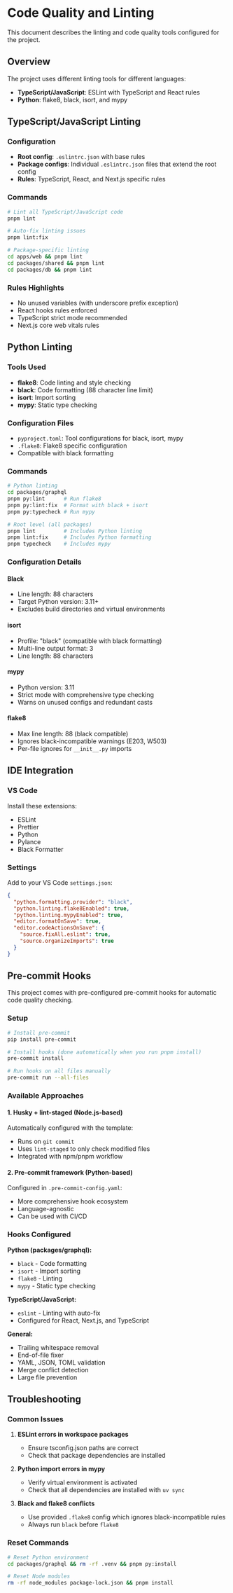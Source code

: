 # Code Quality and Linting

This document describes the linting and code quality tools configured for the project.

## Overview

The project uses different linting tools for different languages:

- **TypeScript/JavaScript**: ESLint with TypeScript and React rules
- **Python**: flake8, black, isort, and mypy

## TypeScript/JavaScript Linting

### Configuration

- **Root config**: `.eslintrc.json` with base rules
- **Package configs**: Individual `.eslintrc.json` files that extend the root config
- **Rules**: TypeScript, React, and Next.js specific rules

### Commands

```bash
# Lint all TypeScript/JavaScript code
pnpm lint

# Auto-fix linting issues
pnpm lint:fix

# Package-specific linting
cd apps/web && pnpm lint
cd packages/shared && pnpm lint
cd packages/db && pnpm lint
```

### Rules Highlights

- No unused variables (with underscore prefix exception)
- React hooks rules enforced
- TypeScript strict mode recommended
- Next.js core web vitals rules

## Python Linting

### Tools Used

- **flake8**: Code linting and style checking
- **black**: Code formatting (88 character line limit)
- **isort**: Import sorting
- **mypy**: Static type checking

### Configuration Files

- `pyproject.toml`: Tool configurations for black, isort, mypy
- `.flake8`: Flake8 specific configuration
- Compatible with black formatting

### Commands

```bash
# Python linting
cd packages/graphql
pnpm py:lint      # Run flake8
pnpm py:lint:fix  # Format with black + isort
pnpm py:typecheck # Run mypy

# Root level (all packages)
pnpm lint         # Includes Python linting
pnpm lint:fix     # Includes Python formatting
pnpm typecheck    # Includes mypy
```

### Configuration Details

#### Black

- Line length: 88 characters
- Target Python version: 3.11+
- Excludes build directories and virtual environments

#### isort  

- Profile: "black" (compatible with black formatting)
- Multi-line output format: 3
- Line length: 88 characters

#### mypy

- Python version: 3.11
- Strict mode with comprehensive type checking
- Warns on unused configs and redundant casts

#### flake8

- Max line length: 88 (black compatible)
- Ignores black-incompatible warnings (E203, W503)
- Per-file ignores for `__init__.py` imports

## IDE Integration

### VS Code

Install these extensions:

- ESLint
- Prettier
- Python
- Pylance
- Black Formatter

### Settings

Add to your VS Code `settings.json`:

```json
{
  "python.formatting.provider": "black",
  "python.linting.flake8Enabled": true,
  "python.linting.mypyEnabled": true,
  "editor.formatOnSave": true,
  "editor.codeActionsOnSave": {
    "source.fixAll.eslint": true,
    "source.organizeImports": true
  }
}
```

## Pre-commit Hooks

This project comes with pre-configured pre-commit hooks for automatic code quality checking.

### Setup

```bash
# Install pre-commit
pip install pre-commit

# Install hooks (done automatically when you run pnpm install)
pre-commit install

# Run hooks on all files manually
pre-commit run --all-files
```

### Available Approaches

#### 1. Husky + lint-staged (Node.js-based)

Automatically configured with the template:

- Runs on `git commit`
- Uses `lint-staged` to only check modified files
- Integrated with npm/pnpm workflow

#### 2. Pre-commit framework (Python-based)  

Configured in `.pre-commit-config.yaml`:

- More comprehensive hook ecosystem
- Language-agnostic
- Can be used with CI/CD

### Hooks Configured

**Python (packages/graphql):**

- `black` - Code formatting
- `isort` - Import sorting  
- `flake8` - Linting
- `mypy` - Static type checking

**TypeScript/JavaScript:**

- `eslint` - Linting with auto-fix
- Configured for React, Next.js, and TypeScript

**General:**

- Trailing whitespace removal
- End-of-file fixer
- YAML, JSON, TOML validation
- Merge conflict detection
- Large file prevention

## Troubleshooting

### Common Issues

1. **ESLint errors in workspace packages**
   - Ensure tsconfig.json paths are correct
   - Check that package dependencies are installed

2. **Python import errors in mypy**
   - Verify virtual environment is activated
   - Check that all dependencies are installed with `uv sync`

3. **Black and flake8 conflicts**
   - Use provided `.flake8` config which ignores black-incompatible rules
   - Always run `black` before `flake8`

### Reset Commands

```bash
# Reset Python environment
cd packages/graphql && rm -rf .venv && pnpm py:install

# Reset Node modules
rm -rf node_modules package-lock.json && pnpm install
```
